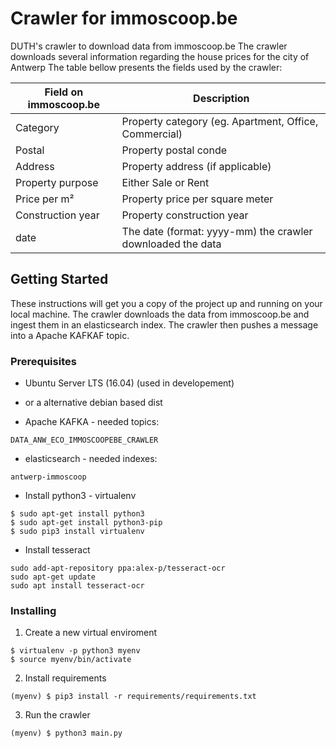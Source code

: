 # Crawler for immoscoop.be

DUTH's crawler to download data from immoscoop.be
The crawler downloads several information regarding the house prices for the city of Antwerp
The table bellow presents the fields used by the crawler:

| Field on immoscoop.be  | Description |
| ------------- | ------------- |
| Category  | Property category (eg. Apartment, Office, Commercial)  |
| Postal  | Property postal conde  |
| Address  | Property address (if applicable)  |
| Property purpose  | Either Sale or Rent  |
| Price per m²  | Property price per square meter  |
| Construction year  | Property construction year  |
| date  | The date (format: yyyy-mm) the crawler downloaded the data  |

## Getting Started

These instructions will get you a copy of the project up and running on your local machine. The crawler downloads the data from immoscoop.be and ingest them in an elasticsearch index. The crawler then pushes a message into a Apache KAFKAF topic. 

### Prerequisites

- Ubuntu Server LTS (16.04) (used in developement)
- or a alternative debian based dist

- Apache KAFKA - needed topics: 
```
DATA_ANW_ECO_IMMOSCOOPEBE_CRAWLER
```

- elasticsearch - needed indexes:
```
antwerp-immoscoop
```

- Install python3 - virtualenv
```
$ sudo apt-get install python3
$ sudo apt-get install python3-pip
$ sudo pip3 install virtualenv
```

- Install tesseract
```
sudo add-apt-repository ppa:alex-p/tesseract-ocr
sudo apt-get update
sudo apt install tesseract-ocr
```

### Installing

1. Create a new virtual enviroment
```
$ virtualenv -p python3 myenv
$ source myenv/bin/activate
```

2. Install requirements

```
(myenv) $ pip3 install -r requirements/requirements.txt
```

3. Run the crawler
```
(myenv) $ python3 main.py
```
